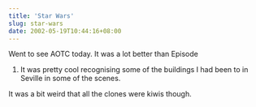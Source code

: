 ```yaml
---
title: 'Star Wars'
slug: star-wars
date: 2002-05-19T10:44:16+08:00
---
```


Went to see AOTC today. It was a lot better than Episode
1. It was pretty cool recognising some of the buildings I
had been to in Seville in some of the scenes.

It was a bit weird that all the clones were kiwis though.
